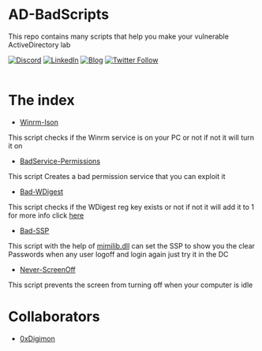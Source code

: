 # AD-BadScripts

This repo contains many scripts that help you make your vulnerable ActiveDirectory lab 

[![Discord](https://img.shields.io/discord/716165691383873536?style=plastic&logo=discord)](https://discord.gg/5y3Z4QkF)
[![LinkedIn](https://img.shields.io/badge/Linkedin-blue?style=plastic&logo=linkedin&logoColor=#0A66C2)](https://www.linkedin.com/in/fadymoheb/)
[![Blog](https://img.shields.io/badge/Blog-Read%20me-orange?style=plastic&logo=wordpress)](https://n1nj10.gitbook.io/n1nj10/)
[![Twitter Follow](https://img.shields.io/twitter/follow/discoverscripts.svg?style=social&label=Follow)](https://twitter.com/FadyMo7eb)

<img src="https://user-images.githubusercontent.com/71278733/172068867-ba3de80b-dc63-44c0-a31b-0ba74c244163.gif" align="center" width="1000" height="3">

<h1>The index </h1>

- [Winrm-Ison](https://github.com/N1NJ10/AD-BadScripts/blob/main/Winrm-Ison.ps1)
  
This script checks if the Winrm service is on your PC or not if not it will turn it on

- [BadService-Permissions](https://github.com/N1NJ10/AD-BadScripts/blob/main/BadService-Permissions.ps1)
  
This script Creates a bad permission service that you can exploit it

- [Bad-WDigest](https://github.com/N1NJ10/AD-BadScripts/blob/main/Bad-WDigest.ps1)

 This script checks if the WDigest reg key exists or not if not it will add it to 1 for more info click <a href="https://adsecurity.org/?page_id=1821">here</a>

- [Bad-SSP](https://github.com/N1NJ10/AD-BadScripts/blob/main/Bad-SSP.ps1)
  
This script with the help of <a href="https://github.com/ParrotSec/mimikatz/tree/master/x64">mimilib.dll</a> can set the SSP to show you the clear Passwords when any user logoff and login again just try it in the DC 

- [Never-ScreenOff](https://github.com/N1NJ10/AD-BadScripts/blob/main/Never-ScreenOff.ps1)

This script prevents the screen from turning off when your computer is idle

<h1>Collaborators</h1>

- [0xDigimon](https://github.com/0xDigimon)
